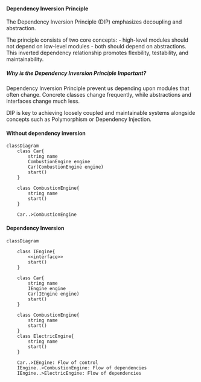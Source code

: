 #### Dependency Inversion Principle
The Dependency Inversion Principle (DIP) emphasizes decoupling and abstraction. 

The principle consists of two core concepts:
    - high-level modules should not depend on low-level modules
    - both should depend on abstractions.
This inverted dependency relationship promotes flexbility, testability, and maintainability.

##### Why is the Dependency Inversion Principle Important?
Dependency Inversion Principle prevent us depending upon modules that often change. Concrete classes change frequently, while abstractions and interfaces change much less. 

DIP is key to achieving loosely coupled and maintainable systems alongside concepts such as Polymorphism or Dependency Injection.


#### Without dependency inversion

```mermaid
classDiagram
    class Car{
        string name
        CombustionEngine engine
        Car(CombustionEngine engine)
        start()
    }

    class CombustionEngine{
        string name
        start()
    }

    Car..>CombustionEngine
```



#### Dependency Inversion

```mermaid
classDiagram

    class IEngine{
        <<interface>>
        start()
    }

    class Car{
        string name
        IEngine engine
        Car(IEngine engine)
        start()
    }

    class CombustionEngine{
        string name
        start()
    }
    class ElectricEngine{
        string name
        start()
    }

    Car..>IEngine: Flow of control
    IEngine..>CombustionEngine: Flow of dependencies
    IEngine..>ElectricEngine: Flow of dependencies

```
